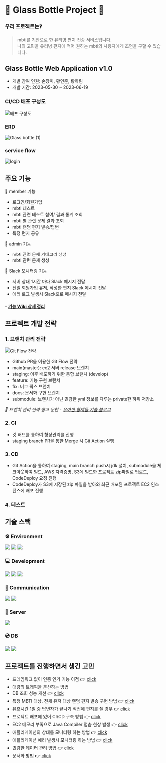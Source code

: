 # 🌊 Glass Bottle Project 🍶

### 우리 프로젝트는❓
> mbti를 기반으로 한 유리병 편지 전송 서비스입니다.  
> 나의 고민을 유리병 편지에 적어 원하는 mbti의 사용자에게 조언을 구할 수 있습니다.

## Glass Bottle Web Application v1.0
- 개발 참여 인원: 손장미, 황인준, 황하림
- 개발 기간: 2023-05-30 ~ 2023-06-19

### CI/CD 배포 구성도
![배포 구성도](https://github.com/selab-hs/glass-bottle/assets/76032947/afcf112b-4639-483e-ac75-b8d1f7406c82)


### ERD
![Glass bottle (1)](https://github.com/selab-hs/glass-bottle/assets/76032947/cb0ee4c0-16c2-4126-8b51-6b68e6a47888)

### service flow
![login](https://github.com/selab-hs/glass-bottle/assets/76032947/6f4a70c2-c7aa-45de-b841-446dd5c7b886)

## 주요 기능
📑 member 기능
- 로그인/회원가입
- mbti 테스트
- mbti 관련 테스트 참여/ 결과 통계 조회
- mbti 별 관련 문제 결과 조회
- mbti 랜덤 편지 발송/답변
- 특정 편지 공유
  
📑 admin 기능
- mbti 관련 문제 카테고리 생성
- mbti 관련 문제 생성

📑 Slack 모니터링 기능
- 서버 상태 1시간 마다 Slack 메시지 전달
- 전일 회원가입 유저, 작성한 편지 Slack 메시지 전달
- 에러 로그 발생시 Slack으로 메시지 전달

#### - [기능 Wiki 상세 정리](https://github.com/selab-hs/glass-bottle/wiki) 

## 프로젝트 개발 전략
### 1. 브랜치 관리 전략
![Git Flow 전략](https://github.com/selab-hs/glass-bottle/assets/50690859/af13bbe7-de23-4b8e-80df-6b94dbcc500a)

- Github PR을 이용한 Git Flow 전략
- main(master): ec2 서버 release 브랜치
- staging: 이후 배포하기 위한 통합 브랜치 (develop)
- feature: 기능 구현 브랜치
- fix: 버그 픽스 브랜치
- docs: 문서화 구현 브랜치
- submodule: 브랜치가 아닌 민감한 yml 정보를 다루는 private한 하위 저장소

*📌 브랜치 관리 전략 참고 문헌 - [우아한 형제들 기술 블로그](http://woowabros.github.io/experience/2017/10/30/baemin-mobile-git-branch-strategy.html)*

### 2. CI
- 깃 허브를 통하여 형상관리를 진행
- staging branch PR을 통한 Merge 시 Git Action 실행
### 3. CD
- Git Action을 통하여 staging, main branch push시 jdk 설치, submodule을 체크아웃하여 빌드, AWS 자격증명, S3에 빌드한 프로젝트 zip파일로 업로드, CodeDeploy 요청 진행
- CodeDeploy가 S3에 저장된 zip 파일을 받아와 최근 배포된 프로젝트 EC2 인스턴스에 배포 진행
### 4. 테스트


## 기술 스택
### ⚙️ Environment
<img src="https://img.shields.io/badge/IntelliJ-000000?style=for-the-badge&logo=intellijidea&logoColor=white"> <img src="https://img.shields.io/badge/git-F68D2E?style=for-the-badge&logo=git&logoColor=white"> <img src="https://img.shields.io/badge/github-181717?style=for-the-badge&logo=github&logoColor=white">

### 💻 Development
<img src="https://img.shields.io/badge/java-007396?style=for-the-badge&logo=java&logoColor=white"> <img src="https://img.shields.io/badge/spring-6DB33F?style=for-the-badge&logo=spring&logoColor=white"> <img src="https://img.shields.io/badge/springboot-6DB33F?style=for-the-badge&logo=springboot&logoColor=white">

### 💬 Communication
<img src="https://img.shields.io/badge/slack-4A154B?style=for-the-badge&logo=slack&logoColor=white"> <img src="https://img.shields.io/badge/notion-000000?style=for-the-badge&logo=notion&logoColor=white">

### 🛜 Server
<img src="https://img.shields.io/badge/amazonaws-232F3E?style=for-the-badge&logo=amazonaws&logoColor=white">

### 💿 DB
<img src="https://img.shields.io/badge/mysql-4479A1?style=for-the-badge&logo=mysql&logoColor=white"> <img src="https://img.shields.io/badge/redis-DC382D?style=for-the-badge&logo=redis&logoColor=white">

##  프로젝트를 진행하면서 생긴 고민
- 프레임워크 없이 인증 인가 기능 이점 👉 [click](https://magnetic-crow-9f1.notion.site/c8aa5d47effd4e69b71fa06ae2b282f0?pvs=4) 
- 대량의 트래픽을 분산하는 방법
- DB 조회 성능 개선 👉 [click](https://unequaled-peach-7e5.notion.site/DB-08f7d7477a2648bbb8e3cf4887adfccf)
- 특정 MBTI 대상, 전체 유저 대상 랜덤 편지 발송 구현 방법 👉 [click](https://unequaled-peach-7e5.notion.site/2c06da792281474ca75c99fe05d8c6f1?pvs=4)
- 유효시간 1일 중 답변자가 끝나기 직전에 편지를 쓸 경우 👉 [click](https://github.com/InJun2/TIL/blob/main/ETC/Glass-Bottle-Reply-Letter-Check.md)
- 프로젝트 배포에 있어 CI/CD 구축 방법 👉 [click](https://github.com/InJun2/TIL/blob/main/Stack/Git/Git-Action.md)
- EC2 메모리 부족으로 Java Compiler 멈춤 현상 발생 👉 [click](https://github.com/InJun2/TIL/blob/main/Stack/Error/EC2_Memory_Shortage.md) 
- 애플리케이션의 상태를 모니터링 하는 방법 👉 [click](https://github.com/InJun2/TIL/blob/main/Stack/Spring/Actuator.md)
- 애플리케이션 에러 발생시 모니터링 하는 방법 👉 [click](https://github.com/InJun2/TIL/blob/main/Stack/Spring/SlackAppender.md)
- 민감한 데이터 관리 방법 👉 [click](https://github.com/InJun2/TIL/blob/main/Stack/Git/SubModule-RepositorySecrets.md)
- 문서화 방법 👉 [click](https://github.com/InJun2/TIL/blob/main/Stack/Spring/Swagger.md) 
